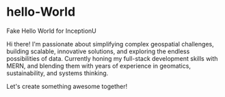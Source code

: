 # hello-World
Fake Hello World for InceptionU

Hi there! I'm passionate about simplifying complex geospatial challenges, building scalable, innovative solutions, and exploring the endless possibilities of data. Currently honing my full-stack development skills with MERN, and blending them with years of experience in geomatics, sustainability, and systems thinking.

Let's create something awesome together!
